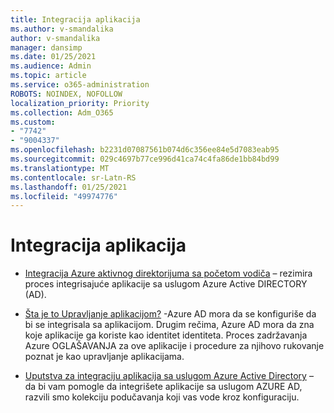 ```yaml
---
title: Integracija aplikacija
ms.author: v-smandalika
author: v-smandalika
manager: dansimp
ms.date: 01/25/2021
ms.audience: Admin
ms.topic: article
ms.service: o365-administration
ROBOTS: NOINDEX, NOFOLLOW
localization_priority: Priority
ms.collection: Adm_O365
ms.custom:
- "7742"
- "9004337"
ms.openlocfilehash: b2231d07087561b074d6c356ee84e5d7083eab95
ms.sourcegitcommit: 029c4697b77ce996d41ca74c4fa86de1bb84bd99
ms.translationtype: MT
ms.contentlocale: sr-Latn-RS
ms.lasthandoff: 01/25/2021
ms.locfileid: "49974776"
---
```

# <a name="application--integration"></a>Integracija aplikacija

- [Integracija Azure aktivnog direktorijuma sa početom vodiča](https://docs.microsoft.com/azure/active-directory/manage-apps/plan-an-application-integration)  – rezimira proces integrisajuće aplikacije sa uslugom Azure Active DIRECTORY (AD).

- [Šta je to Upravljanje aplikacijom?](https://docs.microsoft.com/azure/active-directory/manage-apps/what-is-application-management)  -Azure AD mora da se konfiguriše da bi se integrisala sa aplikacijom. Drugim rečima, Azure AD mora da zna koje aplikacije ga koriste kao identitet identiteta. Proces zadržavanja Azure OGLAŠAVANJA za ove aplikacije i procedure za njihovo rukovanje poznat je kao upravljanje aplikacijama.

- [Uputstva za integraciju aplikacija sa uslugom Azure Active Directory](https://docs.microsoft.com/azure/active-directory/saas-apps/tutorial-list)  – da bi vam pomogle da integrišete aplikacije sa uslugom AZURE AD, razvili smo kolekciju podučavanja koji vas vode kroz konfiguraciju.

